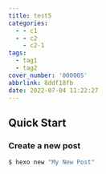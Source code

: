 ```yaml
---
title: test5
categories:
  - - c1
  - - c2
    - c2-1
tags:
  - tag1
  - tag2
cover_number: '000005'
abbrlink: 8ddf18fb
date: 2022-07-04 11:22:27
---
```

## Quick Start

### Create a new post

``` bash
$ hexo new "My New Post"
```
